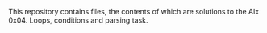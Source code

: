 This repository contains files, the contents of which are solutions to the Alx 0x04. Loops, conditions and parsing task.

